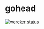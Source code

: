 # gohead

[![wercker status](https://app.wercker.com/status/e815594ff9e2e7366818d3bd3215a240/s/master "wercker status")](https://app.wercker.com/project/byKey/e815594ff9e2e7366818d3bd3215a240)
